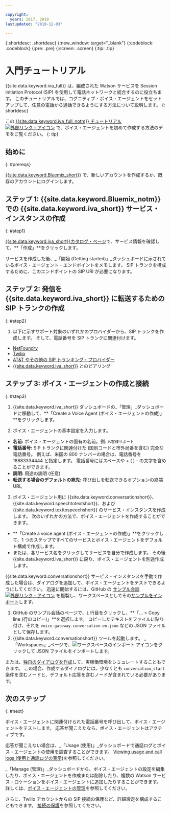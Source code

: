 ```yaml
---

copyright:
  years: 2017, 2018
lastupdated: "2018-12-03"

---
```


{:shortdesc: .shortdesc}
{:new_window: target="_blank"}
{:codeblock: .codeblock}
{:pre: .pre}
{:screen: .screen}
{:tip: .tip}

# 入門チュートリアル
{{site.data.keyword.iva_full}} は、編成された Watson サービスを Session Initiation Protocol (SIP) を使用して電話ネットワークと統合するのに役立ちます。 このチュートリアルでは、コグニティブ・ボイス・エージェントをセットアップして、任意の電話から通話できるようにする方法について説明します。
{: shortdesc}

この [{{site.data.keyword.iva_full_notm}} チュートリアル ![外部リンク・アイコン](../../icons/launch-glyph.svg "外部リンク・アイコン")](https://developer.ibm.com/tv/building-voice-enabled-cognitive-applications-with-watson/) で、ボイス・エージェントを初めて作成する方法のデモをご覧ください。
{: tip}

## 始めに
{: #prereqs}

[{{site.data.keyword.Bluemix_short}}](https://cloud.ibm.com/) で、新しいアカウントを作成するか、既存のアカウントにログインします。

## ステップ 1: {{site.data.keyword.Bluemix_notm}} での {{site.data.keyword.iva_short}} サービス・インスタンスの作成
{: #step1}

[{{site.data.keyword.iva_short}}カタログ・ページ](https://cloud.ibm.com/catalog/services/voice-agent-with-watson)で、サービス情報を確認して、**「作成」**をクリックします。

サービスを作成した後、_「開始 (Getting started)」_ダッシュボードに示されているボイス・エージェント・エンドポイントをメモします。 SIP トランクを構成するために、このエンドポイントの SIP URI が必要になります。

## ステップ 2: 発信を {{site.data.keyword.iva_short}} に転送するための SIP トランクの作成
{: #step2}

1. 以下に示すサポート対象のいずれかのプロバイダーから、SIP トランクを作成します。 そして、電話番号を SIP トランクに関連付けます。

  * [NetFoundry](connect-SIP.html#NetFoundry-setup)
  * [Twilio](connect-SIP.html#twilio-setup)
  * [AT&T やその他の SIP トランキング・プロバイダー](connect-SIP.html#att-other)
  * [{{site.data.keyword.iva_short}}](connect-SIP.html#peering) とのピアリング

## ステップ 3: ボイス・エージェントの作成と接続
{: #step3}

1. {{site.data.keyword.iva_short}} ダッシュボードの_「管理」_ダッシュボードに移動して、**「Create a Voice Agent (ボイス・エージェントの作成)」**をクリックします。

2. ボイス・エージェントの基本設定を入力します。
  * **名前:** ボイス・エージェントの固有の名前。例: `お客様サポート`
  * **電話番号:** SIP トランクに関連付けた (国別コードと市外局番を含む) 完全な電話番号。 例えば、米国の 800 ナンバーの場合は、電話番号を 18883334444 と指定します。 電話番号にはスペースや + ( ) - の文字を含めることができます。
  * **説明:** 用途の説明 (任意)
  * **転送する場合のデフォルトの宛先:** 呼び出しを転送できるオプションの終端 URI。

3. ボイス・エージェント用に {{site.data.keyword.conversationshort}}、{{site.data.keyword.speechtotextshort}}、および {{site.data.keyword.texttospeechshort}} のサービス・インスタンスを作成します。 次のいずれかの方法で、ボイス・エージェントを作成することができます。
  * **「Create a voice agent (ボイス・エージェントの作成)」**をクリックして、1 つのステップですべてのサービスとボイス・エージェントをデフォルト構成で作成します。
  * または、各サービス名をクリックしてサービスを自分で作成します。 その後 {{site.data.keyword.iva_short}} に戻り、ボイス・エージェントを別途作成します。

   {{site.data.keyword.conversationshort}} サービス・インスタンスを手動で作成した場合は、ダイアログを追加して、ボイス・エージェントをテストできるようにしてください。  迅速に開始するには、GitHub の [サンプル会話 ![外部リンク・アイコン](../../icons/launch-glyph.svg "外部リンク・アイコン")](https://github.com/WASdev/sample.voice.gateway/blob/master/conversation/voice-gateway-conversation-en.json) を複製し、ワークスペースとしてその[サンプルをインポート](../conversation/configure-workspace.html#creating-workspaces)します。

   1. GitHub のサンプル会話のページで、`1` 行目をクリックし、**「... > Copy line (行のコピー)」**を選択します。 コピーしたテキストをファイルに貼り付け、それを `voice-gateway-conversation-en.json` などの JSON ファイルとして保存します。
   2. {{site.data.keyword.conversationshort}} ツールを起動します。 _「Workspaces」_ページで、![ワークスペースのインポート](../conversation/images/workspace_import.png) アイコンをクリックして JSON ファイルをインポートします。

  または、[独自のダイアログを作成](../conversation/dialog-build.html)して、実稼働環境をシミュレートすることもできます。 この場合、作成するダイアログには、少なくとも `conversation_start` 条件を含むノードと、デフォルト応答を含むノードが含まれている必要があります。


## 次のステップ
{: #next}

ボイス・エージェントに関連付けられた電話番号を呼び出して、ボイス・エージェントをテストします。 応答が聞こえたなら、ボイス・エージェントはアクティブです。

応答が聞こえない場合は、_「Usage (使用)」_ダッシュボードで通話ログとボイス・エージェントの使用を調査することができます。 [Viewing usage and call logs (使用と通話ログの表示)](logging.html)を参照してください。

_「Manage (管理)」_ダッシュボードから、ボイス・エージェントの設定を編集したり、ボイス・エージェントを作成または削除したり、複数の Watson サービス・ロケーションをボイス・エージェントに追加したりすることができます。 詳しくは、[ボイス・エージェントの管理](managing.html)を参照してください。

さらに、Twilio アカウントからの SIP 接続の保護など、詳細設定を構成することもできます。 [接続の保護](secure-trunking.html)を参照してください。
